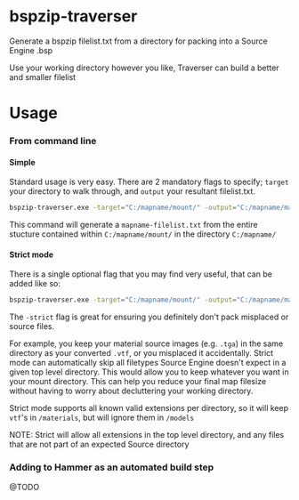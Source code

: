 # bspzip-traverser
Generate a bspzip filelist.txt from a directory for packing into a Source Engine .bsp

Use your working directory however you like, Traverser can build a better and smaller filelist


# Usage

### From command line
#### Simple
Standard usage is very easy. There are 2 mandatory flags to specify; `target` your directory to walk through, and `output` your resultant filelist.txt.
```bash
bspzip-traverser.exe -target="C:/mapname/mount/" -output="C:/mapname/mapname-filelist.txt"
```
This command will generate a `mapname-filelist.txt` from the entire stucture contained within `C:/mapname/mount/` in the directory `C:/mapname/`

#### Strict mode
There is a single optional flag that you may find very useful, that can be added like so:
```bash
bspzip-traverser.exe -target="C:/mapname/mount/" -output="C:/mapname/mapname-filelist.txt" -strict
```
The `-strict` flag is great for ensuring you definitely don't pack misplaced or source files. 

For example, you keep your material source images (e.g. `.tga`) in the same directory as your converted `.vtf`, or you misplaced it accidentally. Strict mode can automatically skip all filetypes Source Engine doesn't expect in a given top level directory. This would allow you to keep whatever you want in your mount directory. This can help you reduce your final map filesize without having to worry about decluttering your working directory.

Strict mode supports all known valid extensions per directory, so it will keep `vtf`'s in `/materials`, but will ignore them in `/models`

NOTE: Strict will allow all extensions in the top level directory, and any files that are not part of an expected Source directory

### Adding to Hammer as an automated build step
@TODO